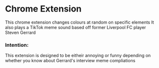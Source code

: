 # Chrome Extension
This chrome extension changes colours at random on specific elements
It also plays a TikTok meme sound based off former Liverpool FC player Steven Gerrard
  
### Intention:
This extension is designed to be eitheir annoying or funny depending on whether you know about Gerrard's interview meme compliations

